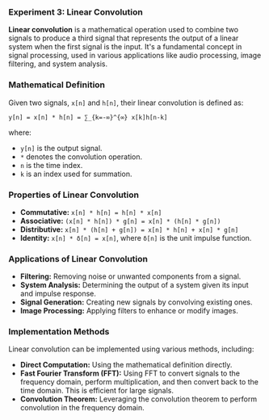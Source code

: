 ### Experiment 3: Linear Convolution

**Linear convolution** is a mathematical operation used to combine two signals to produce a third signal that represents the output of a linear system when the first signal is the input. It's a fundamental concept in signal processing, used in various applications like audio processing, image filtering, and system analysis.

### Mathematical Definition

Given two signals, `x[n]` and `h[n]`, their linear convolution is defined as:

```
y[n] = x[n] * h[n] = ∑_{k=-∞}^{∞} x[k]h[n-k]
```

where:

* `y[n]` is the output signal.
* `*` denotes the convolution operation.
* `n` is the time index.
* `k` is an index used for summation.


### Properties of Linear Convolution

* **Commutative:** `x[n] * h[n] = h[n] * x[n]`
* **Associative:** `(x[n] * h[n]) * g[n] = x[n] * (h[n] * g[n])`
* **Distributive:** `x[n] * (h[n] + g[n]) = x[n] * h[n] + x[n] * g[n]`
* **Identity:** `x[n] * δ[n] = x[n]`, where `δ[n]` is the unit impulse function.

### Applications of Linear Convolution

* **Filtering:** Removing noise or unwanted components from a signal.
* **System Analysis:** Determining the output of a system given its input and impulse response.
* **Signal Generation:** Creating new signals by convolving existing ones.
* **Image Processing:** Applying filters to enhance or modify images.

### Implementation Methods

Linear convolution can be implemented using various methods, including:

* **Direct Computation:** Using the mathematical definition directly.
* **Fast Fourier Transform (FFT):** Using FFT to convert signals to the frequency domain, perform multiplication, and then convert back to the time domain. This is efficient for large signals.
* **Convolution Theorem:** Leveraging the convolution theorem to perform convolution in the frequency domain.
